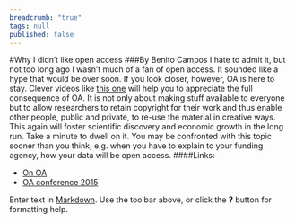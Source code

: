 ```yaml
---
breadcrumb: "true"
tags: null
published: false
---
```


#Why I didn’t like open access 
###By Benito Campos
I hate to admit it, but not too long ago I wasn’t much of a fan of open access. It sounded like a hype that would be over soon. If you look closer, however, OA is here to stay. Clever videos like [this one](https://www.youtube.com/watch?v=L5rVH1KGBCY) will help you to appreciate the full consequence of OA. It is not only about making stuff available to everyone but to allow researchers to retain copyright for their work and thus enable other people, public and private, to re-use the material in creative ways. This again will foster scientific discovery and economic growth in the long run. Take a minute to dwell on it. You may be confronted with this topic sooner than you think, e.g. when you have to explain to your funding agency, how your data will be open access.
####Links: 
- [On OA](https://www.youtube.com/watch?v=L5rVH1KGBCY)
- [OA conference 2015](http://opencon2015.org/blog/opencon-2015-details-announced)

Enter text in [Markdown](http://daringfireball.net/projects/markdown/). Use the toolbar above, or click the **?** button for formatting help.
